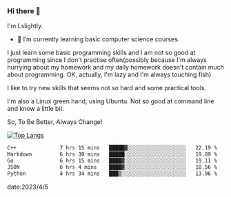 ### Hi there 👋

I'm Lslightly.

- 🌱 I’m currently learning basic computer science courses.

I just learn some basic programming skills and I am not so good at programming since I don't practise often(possibly because I'm always hurrying about my homework and my daily homework doesn't contain much about programming. OK, actually, I'm lazy and I'm always touching fish)

I like to try new skills that seems not so hard and some practical tools.

I'm also a Linux green hand, using Ubuntu. Not so good at command line and know a little bit.

So, To Be Better, Always Change!

[![Top Langs](https://github-readme-stats.vercel.app/api/top-langs/?username=Lslightly&layout=compact)](https://github.com/anuraghazra/github-readme-stats)

<!--START_SECTION:waka-->

```txt
C++              7 hrs 15 mins   █████▓░░░░░░░░░░░░░░░░░░░   22.19 %
Markdown         6 hrs 30 mins   █████░░░░░░░░░░░░░░░░░░░░   19.89 %
Go               6 hrs 15 mins   ████▓░░░░░░░░░░░░░░░░░░░░   19.11 %
JSON             6 hrs 4 mins    ████▓░░░░░░░░░░░░░░░░░░░░   18.56 %
Python           4 hrs 34 mins   ███▒░░░░░░░░░░░░░░░░░░░░░   13.96 %
```

<!--END_SECTION:waka-->

date:2023/4/5

